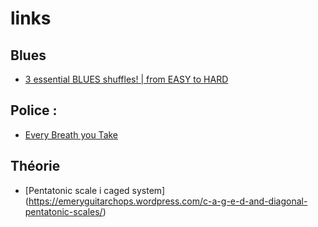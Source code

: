 # links

## Blues
- [3 essential BLUES shuffles! | from EASY to HARD](https://www.youtube.com/watch?v=bvGIQ6lALvw)

## Police :
- [Every Breath you Take](https://www.youtube.com/watch?v=H-4yodHCvu0)

## Théorie
- [Pentatonic scale i caged system] (https://emeryguitarchops.wordpress.com/c-a-g-e-d-and-diagonal-pentatonic-scales/)
